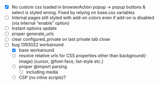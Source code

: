- [x] No custom css loaded in browserAction popup → popup buttons & select is styled wrong. Fixed by relying on base.css variables
- [ ] Internal pages still styled with add-on colors even if add-on is disabled (via internal "enable" option)
- [ ] Instant options update
- [ ] proper generate_urls
- [ ] clear configured_private on last private tab close
- [ ] bug 1393022 workaround
  - [x] base workaround
  - [ ] resolve relative urls for CSS properties other than background(-image) (cursor, @font-face, list-style etc.)
  - [ ] proper @import parsing
    - [ ] including media
  - [ ] CSP (no inline scripts)?
